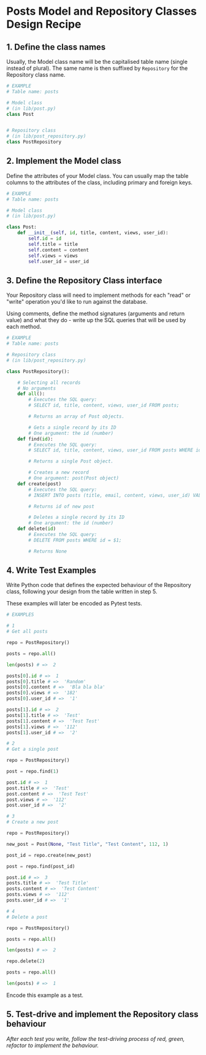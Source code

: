 # Posts Model and Repository Classes Design Recipe

## 1. Define the class names

Usually, the Model class name will be the capitalised table name (single instead of plural). The same name is then suffixed by `Repository` for the Repository class name.

```python
# EXAMPLE
# Table name: posts

# Model class
# (in lib/post.py)
class Post


# Repository class
# (in lib/post_repository.py)
class PostRepository

```

## 2. Implement the Model class

Define the attributes of your Model class. You can usually map the table columns to the attributes of the class, including primary and foreign keys.

```python
# EXAMPLE
# Table name: posts

# Model class
# (in lib/post.py)

class Post:
    def __init__(self, id, title, content, views, user_id):
        self.id = id
        self.title = title
        self.content = content
        self.views = views
        self.user_id = user_id
```

## 3. Define the Repository Class interface

Your Repository class will need to implement methods for each "read" or "write" operation you'd like to run against the database.

Using comments, define the method signatures (arguments and return value) and what they do - write up the SQL queries that will be used by each method.

```python
# EXAMPLE
# Table name: posts

# Repository class
# (in lib/post_repository.py)

class PostRepository():

    # Selecting all records
    # No arguments
    def all():
        # Executes the SQL query:
        # SELECT id, title, content, views, user_id FROM posts;

        # Returns an array of Post objects.

        # Gets a single record by its ID
        # One argument: the id (number)
    def find(id):
        # Executes the SQL query:
        # SELECT id, title, content, views, user_id FROM posts WHERE id = $1;

        # Returns a single Post object.

        # Creates a new record
        # One argument: post(Post object)
    def create(post)
        # Executes the SQL query:
        # INSERT INTO posts (title, email, content, views, user_id) VALUES ($1, $2, $3, $4, $5);

        # Returns id of new post

        # Deletes a single record by its ID
        # One argument: the id (number)
    def delete(id)
        # Executes the SQL query:
        # DELETE FROM posts WHERE id = $1;

        # Returns None

```

## 4. Write Test Examples

Write Python code that defines the expected behaviour of the Repository class, following your design from the table written in step 5.

These examples will later be encoded as Pytest tests.

```python
# EXAMPLES

# 1
# Get all posts

repo = PostRepository()

posts = repo.all()

len(posts) # =>  2

posts[0].id # =>  1
posts[0].title # =>  'Random'
posts[0].content # =>  'Bla bla bla'
posts[0].views # =>  '182'
posts[0].user_id # =>  '1'

posts[1].id # =>  2
posts[1].title # =>  'Test'
posts[1].content # =>  'Test Test'
posts[1].views # =>  '112'
posts[1].user_id # =>  '2'

# 2
# Get a single post

repo = PostRepository()

post = repo.find(1)

post.id # =>  1
post.title # =>  'Test'
post.content # =>  'Test Test'
post.views # =>  '112'
post.user_id # =>  '2'

# 3
# Create a new post

repo = PostRepository()

new_post = Post(None, "Test Title", "Test Content", 112, 1)

post_id = repo.create(new_post)

post = repo.find(post_id)

post.id # =>  3
posts.title # =>  'Test Title'
posts.content # =>  'Test Content'
posts.views # =>  '112'
posts.user_id # =>  '1'

# 4
# Delete a post

repo = PostRepository()

posts = repo.all()

len(posts) # =>  2

repo.delete(2)

posts = repo.all()

len(posts) # =>  1

```

Encode this example as a test.


## 5. Test-drive and implement the Repository class behaviour

_After each test you write, follow the test-driving process of red, green, refactor to implement the behaviour._